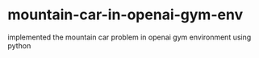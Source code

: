 # mountain-car-in-openai-gym-env
implemented the mountain car problem in openai gym environment using python
